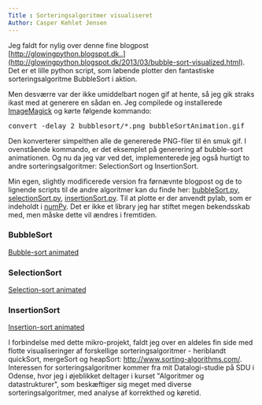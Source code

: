 ```yaml
---
Title : Sorteringsalgoritmer visualiseret
Author: Casper Kehlet Jensen
---
```


Jeg faldt for nylig over denne fine blogpost [http://glowingpython.blogspot.dk..](http://glowingpython.blogspot.dk/2013/03/bubble-sort-visualized.html). Det er et lille python script, som løbende plotter den fantastiske sorteringsalgoritme BubbleSort i aktion.

Men desværre var der ikke umiddelbart nogen gif at hente, så jeg gik straks ikast med at generere en sådan en. Jeg compilede og installerede <a href="http://www.imagemagick.org/">ImageMagick</a> og kørte følgende kommando:

<pre></code>convert -delay 2 bubblesort/*.png bubbleSortAnimation.gif</code></pre>
Den konverterer simpelthen alle de genererede PNG-filer til én smuk gif. I ovenstående kommando, er det eksemplet på generering af bubble-sort animationen. Og nu da jeg var ved det, implementerede jeg også hurtigt to andre sorteringsalgoritmer: SelectionSort og InsertionSort.

Min egen, slightly modificerede version fra førnævnte blogpost og de to lignende scripts til de andre algoritmer kan du finde her:
[bubbleSort.py](/code/bubbleSort.py),
[selectionSort.py](/code/selectionSort.py),
[insertionSort.py](/code/insertionSort.py).
Til at plotte er der anvendt pylab, som er indeholdt i <a href="http://www.numpy.org/">numPy</a>.
Det er ikke et library jeg har stiftet megen bekendsskab med, men måske dette vil ændres i fremtiden.

### BubbleSort
[Bubble-sort animated](/static/img/blogimages/bubbleSortAnimation.gif)

### SelectionSort
[Selection-sort animated](/static/img/blogimages/selectionSortAnimation.gif)

### InsertionSort
[Insertion-sort animated](/static/img/blogimages/insertionSortAnimation.gif)

I forbindelse med dette mikro-projekt, faldt jeg over en aldeles fin side med flotte visualiseringer af forskellige sorteringsalgoritmer - heriblandt quickSort, mergeSort og heapSort: <a href="http://www.sorting-algorithms.com/">http://www.sorting-algorithms.com/</a>. Interessen for sorteringsalgoritmer kommer fra mit Datalogi-studie på SDU i Odense, hvor jeg i øjeblikket deltager i kurset "Algoritmer og datastrukturer", som beskæftiger sig meget med diverse sorteringsalgoritmer, med analyse af korrekthed og køretid.